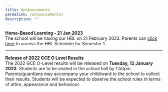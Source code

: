 ```yaml
---
title: Announcements
permalink: /announcements/
description: ""
---
```



**Home-Based Learning - 21 Jan 2023**  
The school will be having our HBL on 21 February 2023. Parents can [click here](https://jurongwestsec-moe-edu-sg-admin.cwp.sg/qql/slot/u198/Announcement/2023/HBL%20Schedule%20Sem%201%202023.pdf) to access the HBL Schedule for Semester 1.

----------------------------------------------------

**Release of 2022 GCE O Level Results**  
The 2022 GCE O-Level results will be released on **Tuesday, 12 January 2023**. Students are to be seated in the school hall by 1:50pm. Parents/guardians may accompany your child/ward to the school to collect their results. Students will be expected to observe the school rules in terms of attire, appearance and behaviour.